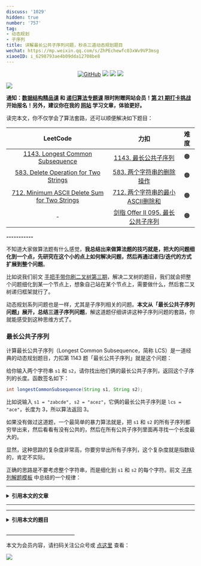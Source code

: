 ```yaml
---
discuss: '1029'
hidden: true
number: '757'
tag:
- 动态规划
- 子序列
title: 详解最长公共子序列问题，秒杀三道动态规划题目
wechat: https://mp.weixin.qq.com/s/ZhPEchewfc03xWv9VP3msg
xiaoeID: i_6298793ae4b09dda12708be8
---
```


<p align='center'>
<a href="https://github.com/labuladong/fucking-algorithm" target="view_window"><img alt="GitHub" src="https://img.shields.io/github/stars/labuladong/fucking-algorithm?label=Stars&style=flat-square&logo=GitHub"></a>
<a href="https://appktavsiei5995.pc.xiaoe-tech.com/index" target="_blank"><img class="my_header_icon" src="https://img.shields.io/static/v1?label=精品课程&message=查看&color=pink&style=flat"></a>
<a href="https://www.zhihu.com/people/labuladong"><img src="https://img.shields.io/badge/%E7%9F%A5%E4%B9%8E-@labuladong-000000.svg?style=flat-square&logo=Zhihu"></a>
<a href="https://space.bilibili.com/14089380"><img src="https://img.shields.io/badge/B站-@labuladong-000000.svg?style=flat-square&logo=Bilibili"></a>
</p>

![](https://labuladong.github.io/pictures/souyisou1.png)

**通知：[数据结构精品课](https://aep.h5.xeknow.com/s/1XJHEO) 和 [递归算法专题课](https://aep.xet.tech/s/3YGcq3) 限时附赠网站会员！[第 21 期打卡挑战](https://opedk.xet.tech/s/4ptSo2) 开始报名！另外，建议你在我的 [网站](https://labuladong.github.io/algo/) 学习文章，体验更好。**



读完本文，你不仅学会了算法套路，还可以顺便解决如下题目：

| LeetCode | 力扣 | 难度 |
| :----: | :----: | :----: |
| [1143. Longest Common Subsequence](https://leetcode.com/problems/longest-common-subsequence/) | [1143. 最长公共子序列](https://leetcode.cn/problems/longest-common-subsequence/) | 🟠
| [583. Delete Operation for Two Strings](https://leetcode.com/problems/delete-operation-for-two-strings/) | [583. 两个字符串的删除操作](https://leetcode.cn/problems/delete-operation-for-two-strings/) | 🟠
| [712. Minimum ASCII Delete Sum for Two Strings](https://leetcode.com/problems/minimum-ascii-delete-sum-for-two-strings/) | [712. 两个字符串的最小ASCII删除和](https://leetcode.cn/problems/minimum-ascii-delete-sum-for-two-strings/) | 🟠
| - | [剑指 Offer II 095. 最长公共子序列](https://leetcode.cn/problems/qJnOS7/) | 🟠

**-----------**

不知道大家做算法题有什么感觉，**我总结出来做算法题的技巧就是，把大的问题细化到一个点，先研究在这个小的点上如何解决问题，然后再通过递归/迭代的方式扩展到整个问题**。

比如说我们前文 [手把手带你刷二叉树第三期](https://labuladong.github.io/article/fname.html?fname=二叉树系列3)，解决二叉树的题目，我们就会把整个问题细化到某一个节点上，想象自己站在某个节点上，需要做什么，然后套二叉树递归框架就行了。

动态规划系列问题也是一样，尤其是子序列相关的问题。**本文从「最长公共子序列问题」展开，总结三道子序列问题**，解这道题仔细讲讲这种子序列问题的套路，你就能感受到这种思维方式了。

### 最长公共子序列

计算最长公共子序列（Longest Common Subsequence，简称 LCS）是一道经典的动态规划题目，力扣第 1143 题「最长公共子序列」就是这个问题：

给你输入两个字符串 `s1` 和 `s2`，请你找出他们俩的最长公共子序列，返回这个子序列的长度。函数签名如下：

<!-- muliti_language -->
```java
int longestCommonSubsequence(String s1, String s2);
```

比如说输入 `s1 = "zabcde", s2 = "acez"`，它俩的最长公共子序列是 `lcs = "ace"`，长度为 3，所以算法返回 3。

如果没有做过这道题，一个最简单的暴力算法就是，把 `s1` 和 `s2` 的所有子序列都穷举出来，然后看看有没有公共的，然后在所有公共子序列里面再寻找一个长度最大的。

显然，这种思路的复杂度非常高，你要穷举出所有子序列，这个复杂度就是指数级的，肯定不实际。

正确的思路是不要考虑整个字符串，而是细化到 `s1` 和 `s2` 的每个字符。前文 [子序列解题模板](https://labuladong.github.io/article/fname.html?fname=子序列问题模板) 中总结的一个规律：



<hr>
<details>
<summary><strong>引用本文的文章</strong></summary>

 - [动态规划之子序列问题解题模板](https://labuladong.github.io/article/fname.html?fname=子序列问题模板)
 - [经典动态规划：编辑距离](https://labuladong.github.io/article/fname.html?fname=编辑距离)

</details><hr>




<hr>
<details>
<summary><strong>引用本文的题目</strong></summary>

<strong>安装 [我的 Chrome 刷题插件](https://labuladong.github.io/article/fname.html?fname=chrome插件简介) 点开下列题目可直接查看解题思路：</strong>

| LeetCode | 力扣 |
| :----: | :----: |
| [97. Interleaving String](https://leetcode.com/problems/interleaving-string/?show=1) | [97. 交错字符串](https://leetcode.cn/problems/interleaving-string/?show=1) |
| - | [剑指 Offer II 095. 最长公共子序列](https://leetcode.cn/problems/qJnOS7/?show=1) |

</details>



**＿＿＿＿＿＿＿＿＿＿＿＿＿**

本文为会员内容，请扫码关注公众号或 [点这里](https://appktavsiei5995.pc.xiaoe-tech.com/detail/i_6298793ae4b09dda12708be8/1) 查看：

![](https://labuladong.github.io/pictures/qrcode.jpg)